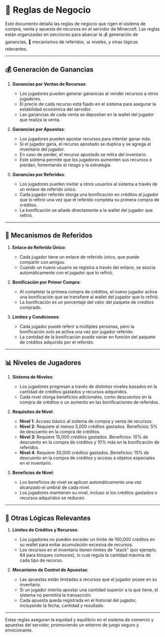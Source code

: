 # 📜 Reglas de Negocio

Este documento detalla las reglas de negocio que rigen el sistema de compra, venta y apuesta de recursos en el servidor de Minecraft. Las reglas están organizadas en secciones para abarcar la 💰 generación de ganancias, 🔗 mecanismos de referidos, 📊 niveles, y otras lógicas relevantes.

---

## 💰 Generación de Ganancias

1. **Ganancias por Ventas de Recursos**:
   - Los jugadores pueden generar ganancias al vender recursos a otros jugadores.
   - El precio de cada recurso está fijado en el sistema para asegurar la estabilidad económica del servidor.
   - Las ganancias de cada venta se depositan en la wallet del jugador que realiza la venta.

2. **Ganancias por Apuestas**:
   - Los jugadores pueden apostar recursos para intentar ganar más.
   - Si el jugador gana, el recurso apostado se duplica y se agrega al inventario del jugador.
   - En caso de perder, el recurso apostado se retira del inventario.
   - Este sistema permite que los jugadores aumenten sus recursos o pierdan, fomentando el riesgo y la estrategia.

3. **Ganancias por Referidos**:
   - Los jugadores pueden invitar a otros usuarios al sistema a través de un enlace de referido único.
   - Cada jugador referido otorga una bonificación en créditos al jugador que lo refirió una vez que el referido completa su primera compra de créditos.
   - La bonificación se añade directamente a la wallet del jugador que refirió.

---

## 🔗 Mecanismos de Referidos

1. **Enlace de Referido Único**:
   - Cada jugador tiene un enlace de referido único, que puede compartir con amigos.
   - Cuando un nuevo usuario se registra a través del enlace, se asocia automáticamente con el jugador que lo refirió.

2. **Bonificación por Primer Compra**:
   - Al completar la primera compra de créditos, el nuevo jugador activa una bonificación que se transfiere al wallet del jugador que lo refirió.
   - La bonificación es un porcentaje del valor del paquete de créditos comprado.

3. **Límites y Condiciones**:
   - Cada jugador puede referir a múltiples personas, pero la bonificación solo se activa una vez por jugador referido.
   - La cantidad de la bonificación puede variar en función del paquete de créditos adquirido por el referido.

---

## 📊 Niveles de Jugadores

1. **Sistema de Niveles**:
   - Los jugadores progresan a través de distintos niveles basados en la cantidad de créditos gastados y recursos adquiridos.
   - Cada nivel otorga beneficios adicionales, como descuentos en la compra de créditos o un aumento en las bonificaciones de referidos.

2. **Requisitos de Nivel**:
   - **Nivel 1**: Acceso básico al sistema de compra y venta de recursos.
   - **Nivel 2**: Requiere al menos 5,000 créditos gastados. Beneficios: 5% de descuento en la compra de créditos.
   - **Nivel 3**: Requiere 15,000 créditos gastados. Beneficios: 10% de descuento en la compra de créditos y 10% más en la bonificación de referidos.
   - **Nivel 4**: Requiere 30,000 créditos gastados. Beneficios: 15% de descuento en la compra de créditos y acceso a objetos especiales en el inventario.

3. **Beneficios de Nivel**:
   - Los beneficios de nivel se aplican automáticamente una vez alcanzado el umbral de cada nivel.
   - Los jugadores mantienen su nivel, incluso si los créditos gastados o recursos adquiridos se reducen.

---

## 📌 Otras Lógicas Relevantes

1. **Límites de Créditos y Recursos**:
   - Los jugadores no pueden exceder un límite de 100,000 créditos en su wallet para evitar acumulación excesiva de recursos.
   - Los recursos en el inventario tienen límites de "stack" (por ejemplo, 64 para bloques comunes), lo cual regula la cantidad máxima de cada tipo de recurso.

2. **Mecanismo de Control de Apuestas**:
   - Las apuestas están limitadas a recursos que el jugador posee en su inventario.
   - Si un jugador intenta apostar una cantidad superior a la que tiene, el sistema no permitirá la transacción.
   - Cada apuesta queda registrada en el historial del jugador, incluyendo la fecha, cantidad y resultado.

---

Estas reglas aseguran la equidad y equilibrio en el sistema de comercio y apuestas del servidor, promoviendo un entorno de juego seguro y emocionante.
